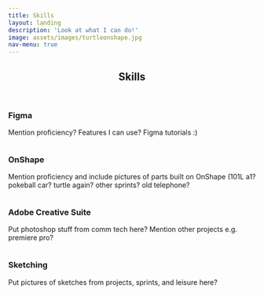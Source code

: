 ```yaml
---
title: Skills
layout: landing
description: 'Look at what I can do!'
image: assets/images/turtleonshape.jpg
nav-menu: true
---
```


<!-- Main -->
<div id="main">

<!-- One -->
<section id="one">
	<div class="inner">
	     <header class="major">
		<h1>Skills</h1>
	     </header>	

<h3>Figma</h3>
<p>Mention proficiency? Features I can use? Figma tutorials :)</p>
<span class="image fit"><img src="{% link assets/images/merch posters.png %}" alt="" /></span>

<h3>OnShape</h3>
<p>Mention proficiency and include pictures of parts built on OnShape (101L a1? pokeball car? turtle again? other sprints? old telephone?</p>
<span class="image fit"><img src="{% link assets/images/merch posters.png %}" alt="" /></span>

<h3>Adobe Creative Suite</h3>
<p>Put photoshop stuff from comm tech here? Mention other projects e.g. premiere pro?</p>
<span class="image fit"><img src="{% link assets/images/merch posters.png %}" alt="" /></span>

<h3>Sketching</h3>
<p>Put pictures of sketches from projects, sprints, and leisure here?</p>
<span class="image fit"><img src="{% link assets/images/merch posters.png %}" alt="" /></span>

